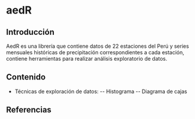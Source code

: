 # aedR

## Introducción
AedR es una librería que contiene datos de 22 estaciones del Perú y series mensuales históricas de precipitación correspondientes a cada estación, contiene herramientas para realizar análisis exploratorio de datos.

## Contenido

- Técnicas de exploración de datos:
-- Histograma
-- Diagrama de cajas


## Referencias
